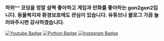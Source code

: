 ### 하위^^ 코딩을 정말 살짝 좋아하고 게임과 만화를 좋아하는 gon2gon2입니다. 동물복지와 환경보호에도 관심이 있습니다. 유튜브나 블로그 가끔 놀러와주시면 감사하겠습니다.
[![Youtube Badge](https://img.shields.io/badge/Youtube-ff0000?style=flat-square&logo=youtube&link=https://www.youtube.com/channel/UC_iHjQ-h6496ac2xggA6m_g)](https://www.youtube.com/channel/UC_iHjQ-h6496ac2xggA6m_g)
[![Python Badge](https://img.shields.io/badge/-Tistory-brightgreen?style=flat-square&logo=python?link=http://g0n1.tistory.com&link=http://g0n1.tistory.com)](https://g0n1.tistory.com)
[![Instagram Badge](https://img.shields.io/badge/-Instagram-E4405F?stylestyle=flat-square&logo=Instagram?link=https://www.instagram.com/sunggon_song&link=https://www.instagram.com/sunggon_song)](https://www.instagram.com/sunggon_song)

<!--img.shields.io/badge/blog-g0ni.tistory-brightgreen-->
<!--
**gon2gon2/gon2gon2** is a ✨ _special_ ✨ repository because its `README.md` (this file) appears on your GitHub profile.

Here are some ideas to get you started:

- 🔭 I’m currently working on ...
- 🌱 I’m currently learning ...
- 👯 I’m looking to collaborate on ...
- 🤔 I’m looking for help with ...
- 💬 Ask me about ...
- 📫 How to reach me: ...
- 😄 Pronouns: ...
- ⚡ Fun fact: ...
-->
